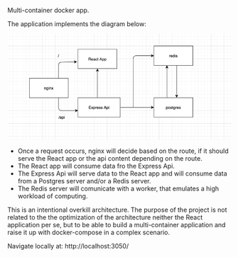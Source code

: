 Multi-container docker app.

The application implements the diagram below:

![alt text](https://github.com/gusrodriguez/docker-multi-container/blob/master/multi-container.png?raw=true)

- Once a request occurs, nginx will decide based on the route, if it should serve the React app or the api content depending on the route.
- The React app will consume data fro the Express Api.
- The Express Api will serve data to the React app and will consume data from a Postgres server and/or a Redis server.
- The Redis server will comunicate with a worker, that emulates a high workload of computing.

This is an intentional overkill architecture. The purpose of the project is not related to the   the optimization of the architecture neither the React application per se, but to be able to build a multi-container application and raise it up with docker-compose in a complex scenario.

Navigate locally at:
http://localhost:3050/